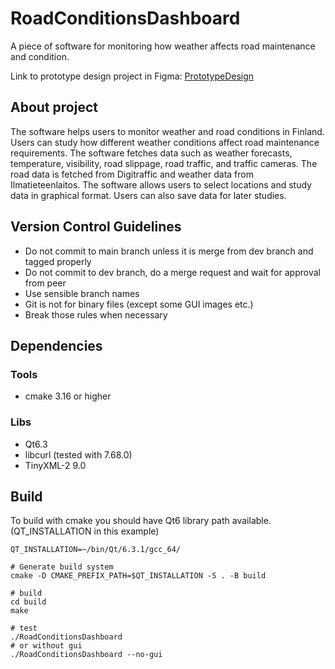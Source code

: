 # RoadConditionsDashboard

A piece of software for monitoring how weather affects road maintenance and condition.

Link to prototype design project in Figma:
[PrototypeDesign](https://www.figma.com/file/A3VuGjqxbROXrJS2WUY8wV/UI-Proto-0.1)


## About project

The software helps users to monitor weather and road conditions in Finland. Users can study how different weather conditions affect road maintenance requirements. The software fetches data such as weather forecasts, temperature, visibility, road slippage, road traffic, and traffic cameras. The road data is fetched from Digitraffic and weather data from Ilmatieteenlaitos. The software allows users to select locations and study data in graphical format. Users can also save data for later studies.

## Version Control Guidelines

* Do not commit to main branch unless it is merge from dev branch and tagged properly
* Do not commit to dev branch, do a merge request and wait for approval from peer
* Use sensible branch names
* Git is not for binary files (except some GUI images etc.)
* Break those rules when necessary

## Dependencies
### Tools

* cmake 3.16 or higher

### Libs

* Qt6.3
* libcurl (tested with 7.68.0)
* TinyXML-2 9.0

## Build
To build with cmake you should have Qt6 library path available. (QT_INSTALLATION in this example)

```
QT_INSTALLATION=~/bin/Qt/6.3.1/gcc_64/

# Generate build system
cmake -D CMAKE_PREFIX_PATH=$QT_INSTALLATION -S . -B build

# build
cd build
make

# test
./RoadConditionsDashboard
# or without gui
./RoadConditionsDashboard --no-gui
```

